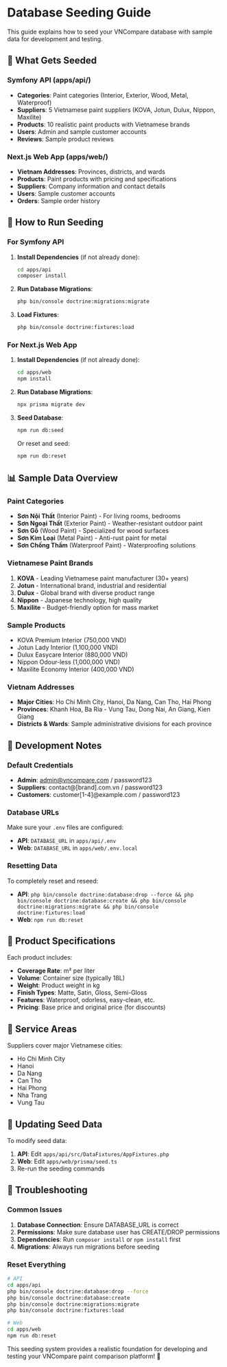 # Database Seeding Guide

This guide explains how to seed your VNCompare database with sample data for development and testing.

## 🎯 What Gets Seeded

### Symfony API (apps/api/)
- **Categories**: Paint categories (Interior, Exterior, Wood, Metal, Waterproof)
- **Suppliers**: 5 Vietnamese paint suppliers (KOVA, Jotun, Dulux, Nippon, Maxilite)
- **Products**: 10 realistic paint products with Vietnamese brands
- **Users**: Admin and sample customer accounts
- **Reviews**: Sample product reviews

### Next.js Web App (apps/web/)
- **Vietnam Addresses**: Provinces, districts, and wards
- **Products**: Paint products with pricing and specifications
- **Suppliers**: Company information and contact details
- **Users**: Sample customer accounts
- **Orders**: Sample order history

## 🚀 How to Run Seeding

### For Symfony API

1. **Install Dependencies** (if not already done):
   ```bash
   cd apps/api
   composer install
   ```

2. **Run Database Migrations**:
   ```bash
   php bin/console doctrine:migrations:migrate
   ```

3. **Load Fixtures**:
   ```bash
   php bin/console doctrine:fixtures:load
   ```

### For Next.js Web App

1. **Install Dependencies** (if not already done):
   ```bash
   cd apps/web
   npm install
   ```

2. **Run Database Migrations**:
   ```bash
   npx prisma migrate dev
   ```

3. **Seed Database**:
   ```bash
   npm run db:seed
   ```

   Or reset and seed:
   ```bash
   npm run db:reset
   ```

## 📊 Sample Data Overview

### Paint Categories
- **Sơn Nội Thất** (Interior Paint) - For living rooms, bedrooms
- **Sơn Ngoại Thất** (Exterior Paint) - Weather-resistant outdoor paint
- **Sơn Gỗ** (Wood Paint) - Specialized for wood surfaces
- **Sơn Kim Loại** (Metal Paint) - Anti-rust paint for metal
- **Sơn Chống Thấm** (Waterproof Paint) - Waterproofing solutions

### Vietnamese Paint Brands
1. **KOVA** - Leading Vietnamese paint manufacturer (30+ years)
2. **Jotun** - International brand, industrial and residential
3. **Dulux** - Global brand with diverse product range
4. **Nippon** - Japanese technology, high quality
5. **Maxilite** - Budget-friendly option for mass market

### Sample Products
- KOVA Premium Interior (750,000 VND)
- Jotun Lady Interior (1,100,000 VND)
- Dulux Easycare Interior (880,000 VND)
- Nippon Odour-less (1,000,000 VND)
- Maxilite Economy Interior (400,000 VND)

### Vietnam Addresses
- **Major Cities**: Ho Chi Minh City, Hanoi, Da Nang, Can Tho, Hai Phong
- **Provinces**: Khanh Hoa, Ba Ria - Vung Tau, Dong Nai, An Giang, Kien Giang
- **Districts & Wards**: Sample administrative divisions for each province

## 🔧 Development Notes

### Default Credentials
- **Admin**: admin@vncompare.com / password123
- **Suppliers**: contact@[brand].com.vn / password123
- **Customers**: customer[1-4]@example.com / password123

### Database URLs
Make sure your `.env` files are configured:
- **API**: `DATABASE_URL` in `apps/api/.env`
- **Web**: `DATABASE_URL` in `apps/web/.env.local`

### Resetting Data
To completely reset and reseed:
- **API**: `php bin/console doctrine:database:drop --force && php bin/console doctrine:database:create && php bin/console doctrine:migrations:migrate && php bin/console doctrine:fixtures:load`
- **Web**: `npm run db:reset`

## 🎨 Product Specifications

Each product includes:
- **Coverage Rate**: m² per liter
- **Volume**: Container size (typically 18L)
- **Weight**: Product weight in kg
- **Finish Types**: Matte, Satin, Gloss, Semi-Gloss
- **Features**: Waterproof, odorless, easy-clean, etc.
- **Pricing**: Base price and original price (for discounts)

## 📍 Service Areas

Suppliers cover major Vietnamese cities:
- Ho Chi Minh City
- Hanoi
- Da Nang
- Can Tho
- Hai Phong
- Nha Trang
- Vung Tau

## 🔄 Updating Seed Data

To modify seed data:
1. **API**: Edit `apps/api/src/DataFixtures/AppFixtures.php`
2. **Web**: Edit `apps/web/prisma/seed.ts`
3. Re-run the seeding commands

## 🚨 Troubleshooting

### Common Issues
1. **Database Connection**: Ensure DATABASE_URL is correct
2. **Permissions**: Make sure database user has CREATE/DROP permissions
3. **Dependencies**: Run `composer install` or `npm install` first
4. **Migrations**: Always run migrations before seeding

### Reset Everything
```bash
# API
cd apps/api
php bin/console doctrine:database:drop --force
php bin/console doctrine:database:create
php bin/console doctrine:migrations:migrate
php bin/console doctrine:fixtures:load

# Web
cd apps/web
npm run db:reset
```

This seeding system provides a realistic foundation for developing and testing your VNCompare paint comparison platform! 🎨
